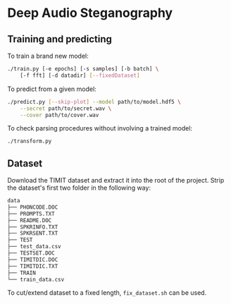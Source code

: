# Deep Audio Steganography

## Training and predicting

To train a brand new model:
```bash
./train.py [-e epochs] [-s samples] [-b batch] \
    [-f fft] [-d datadir] [--fixedDataset]
```

To predict from a given model:
```bash
./predict.py [--skip-plot] --model path/to/model.hdf5 \
    --secret path/to/secret.wav \
    --cover path/to/cover.wav 
```

To check parsing procedures without involving a trained model:
```bash
./transform.py
```


## Dataset

Download the TIMIT dataset and extract it into the root of the project.
Strip the dataset's first two folder in the following way:

```bash
data
├── PHONCODE.DOC
├── PROMPTS.TXT
├── README.DOC
├── SPKRINFO.TXT
├── SPKRSENT.TXT
├── TEST
├── test_data.csv
├── TESTSET.DOC
├── TIMITDIC.DOC
├── TIMITDIC.TXT
├── TRAIN
└── train_data.csv
```

To cut/extend dataset to a fixed length, `fix_dataset.sh` can be used.